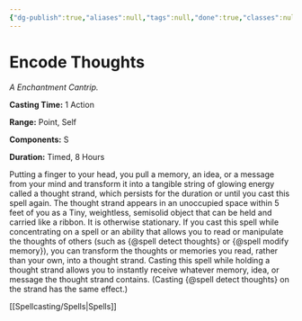 ```yaml
---
{"dg-publish":true,"aliases":null,"tags":null,"done":true,"classes":null,"spellLevel":0,"school":"Enchantment","source":"GGR","permalink":"/spells/encode-thoughts/","dgHomeLink":false,"dgPassFrontmatter":true}
---
```


# Encode Thoughts
*A Enchantment Cantrip.*

**Casting Time:** 1 Action

**Range:** Point, Self

**Components:** S 

**Duration:** Timed, 8 Hours

Putting a finger to your head, you pull a memory, an idea, or a message from your mind and transform it into a tangible string of glowing energy called a thought strand, which persists for the duration or until you cast this spell again. The thought strand appears in an unoccupied space within 5 feet of you as a Tiny, weightless, semisolid object that can be held and carried like a ribbon. It is otherwise stationary.
If you cast this spell while concentrating on a spell or an ability that allows you to read or manipulate the thoughts of others (such as {@spell detect thoughts} or {@spell modify memory}), you can transform the thoughts or memories you read, rather than your own, into a thought strand.
Casting this spell while holding a thought strand allows you to instantly receive whatever memory, idea, or message the thought strand contains. (Casting {@spell detect thoughts} on the strand has the same effect.)

[[Spellcasting/Spells|Spells]]